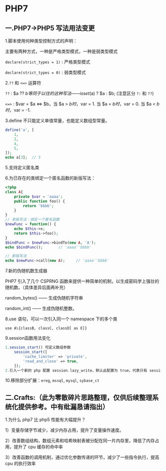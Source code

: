 # PHP7

## 一.PHP7->PHP5 写法用法变更

1.脚本使用何种类型控制方式的声明：

主要有两种方式，一种是严格类型模式，一种是弱类型模式

`declare(strict_types = 1)` : 严格类型模式

`declare(strict_types = 0)` : 弱类型模式

2.`??` 和 `<=>` 运算符

`??` :  $a ?? $b  等同于以往的这种写法 —— isset($a) ? $a : $b;  (注意区分 `?:` 和 `??`)

`<=>` : $var = $a <=> $b，当 $a > $b 时，$var = 1. 当 $a = $b 时，$var = 0. 当 $a < $b 时，$var = -1.

3.define 不只能定义单值常量，也能定义数组型常量。

```php
define('a', [
    1,
    2,
    4,
    5,
]);
echo a[3];	// 5
```

5.支持定义匿名类

6.为已存在的类绑定一个匿名函数的新版写法：

```php
<?php
class A{
	private $var = 'aaaa';
    public function foo() {
        return 'bbbb';
    }
}
// 老版写法：绑定一个匿名函数
$newFunc = function() {
    echo $this->x;
    return $this->foo();
}
$bindFunc = $newFunc->bindTo(new A, 'A');
echo $bindFunc();		// 'aaaa''bbbb'

// 新版写法
echo $newFunc->call(new A);		// 'aaaa''bbbb'
```

7.新的伪随机数生成器

PHP7 引入了几个 CSPRNG 函数来提供一种简单的机制，以生成密码学上强壮的随机数。（具体差异后面再补充）

random_bytes() —— 生成伪随机字符串

random_int() —— 生成伪随机整数。

8.use 语句，可以一次引入同一个 namespace 下的多个类

`use A\{classB, classC, classD[ as E]}`

9.session函数用法变化

```php
1.session_start() 可定义数组参数
    session_start([
        'cache_limiter' => 'private',
        'read_and_close' => true,
    ]);
2.引入一个新的 php 配置 session.lazy_write，默认此配置为 true，代表只有 session 数据发生变化时才写入。
```

10.移除部分扩展：`ereg`, `mssql`, `mysql`, `sybase_ct`

## 二.Crafts:（此为零散碎片思路整理，仅供后续整理系统化提供参考。中有纰漏恳请指出）

1.为什么 php7 比 php5 性能有大幅提升？

  1）变量存储字节减少，减少内存占用，提升了变量操作速度。

  2）改善数组结构，数组元素和哈希映射表被分配在同一片内存里，降低了内存占用，提升了 cpu 缓存的命中率

  3）改善函数的调用机制，通过优化参数传递的环节，减少了一些指令执行，提高 cpu 的执行效率

